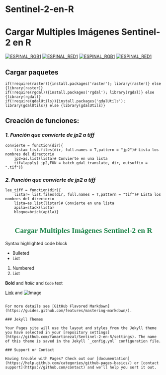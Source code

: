 # Sentinel-2-en-R

# Cargar Multiples Imágenes Sentinel-2 en R
<a href="https://ibb.co/bO4ywU"><img src="https://thumb.ibb.co/bO4ywU/ESPINAL_RGB1.png" alt="ESPINAL_RGB1" border="0"></a>
 <a href="https://ibb.co/jgzOwU"><img src="https://thumb.ibb.co/jgzOwU/ESPINAL_RED1.png" alt="ESPINAL_RED1" border="0"></a>
<a href="https://ibb.co/bO4ywU"><img src="https://thumb.ibb.co/bO4ywU/ESPINAL_RGB1.png" alt="ESPINAL_RGB1" border="0"></a>
 <a href="https://ibb.co/jgzOwU"><img src="https://thumb.ibb.co/jgzOwU/ESPINAL_RED1.png" alt="ESPINAL_RED1" border="0"></a>
## Cargar paquetes

```
if(!require(raster)){install.packages('raster'); library(raster)} else {library(raster)}
if(!require(rgdal)){install.packages('rgdal'); library(rgdal)} else {library(rgdal)}
if(!require(gdalUtils)){install.packages('gdalUtils'); library(gdalUtils)} else {library(gdalUtils)}
```

## Creación de funciones:
### _1. Función que convierte de jp2 a tiff_
```
convierte = function(dir){
    lista= list.files(dir, full.names = T,pattern = "jp2")# Lista los nombres del directorio
    jp2=as.list(lista)# Convierte en una lista
    tif=lapply( jp2,FUN = batch_gdal_translate, dir, outsuffix = ".tif")}
```
### _2. Función que convierte de jp2 a tiff_
```
lee_tiff = function(dir){
    listar= list.files(dir, full.names = T,pattern = "tif")# Lista los nombres del directorio
    lista=as.list(listar)# Convierte en una lista
    apila=stack(lista)
    bloque=brick(apila)}
```

<H1 align="center"><FONT FACE="modern" SIZE=5 COLOR="#1E8449  ">Cargar Multiples Imágenes Sentinel-2 en R</FONT></H1>
Syntax highlighted code block

- Bulleted
- List

1. Numbered
2. List

**Bold** and _Italic_ and `Code` text

[Link](url) and ![Image](src)
```

For more details see [GitHub Flavored Markdown](https://guides.github.com/features/mastering-markdown/).

### Jekyll Themes

Your Pages site will use the layout and styles from the Jekyll theme you have selected in your [repository settings](https://github.com/famartinezal/Sentinel-2-en-R/settings). The name of this theme is saved in the Jekyll `_config.yml` configuration file.

### Support or Contact

Having trouble with Pages? Check out our [documentation](https://help.github.com/categories/github-pages-basics/) or [contact support](https://github.com/contact) and we’ll help you sort it out.
